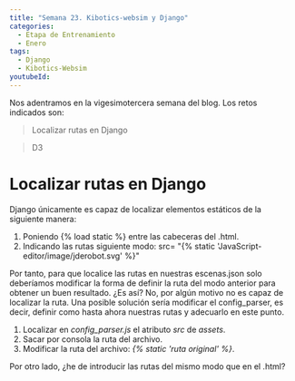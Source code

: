 ```yaml
---
title: "Semana 23. Kibotics-websim y Django"
categories:
  - Etapa de Entrenamiento
  - Enero
tags:
  - Django
  - Kibotics-Websim
youtubeId: 
---
```


Nos adentramos en la vigesimotercera semana del blog. Los retos indicados son:

> Localizar rutas en Django

> D3

# Localizar rutas en Django

Django únicamente es capaz de localizar elementos estáticos de la siguiente manera:

1. Poniendo {% load static %} entre las cabeceras del .html.
2. Indicando las rutas siguiente modo: src= "{% static 'JavaScript-editor/image/jderobot.svg' %}"

Por tanto, para que localice las rutas en nuestras escenas.json solo deberíamos modificar la forma de definir la ruta del modo anterior para obtener un buen resultado. ¿Es así? No, por algún motivo no es capaz de localizar la ruta. Una posible solución sería modificar el config_parser, es decir, definir como hasta ahora nuestras rutas y adecuarlo en este punto. 

1. Localizar en *config_parser.js* el atributo *src* de *assets*.
2. Sacar por consola la ruta del archivo.
3. Modificar la ruta del archivo: *{% static 'ruta original' %}*.

Por otro lado, ¿he de introducir las rutas del mismo modo que en el .html?


